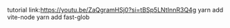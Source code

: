 tutorial link:https://youtu.be/ZaQgramHSj0?si=tBSp5LNtInnR3Q4g
yarn add vite-node
yarn add fast-glob
